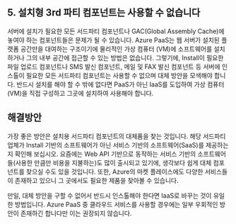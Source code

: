## 5. 설치형 3rd 파티 컴포넌트는 사용할 수 없습니다

서버에 설치가 필요한 모든 서드파티 컴포넌트나 GAC(Global Assembly Cache)에 놓여야 하는 컴포넌트들은 문제가 될 수 있습니다. Azure PaaS는 웹 서버가 설치된 플랫폼 공간만을 대여하는 구조이기에 물리적인 가상 컴퓨터 (VM)에 소프트웨어를 설치하거나 그의 내부 공간에 접근할 수 있는 방법은 없습니다. 그렇기에, Install이 필요한 파일 업로드 컴포넌트나 SMS 발신 컴포넌트, 메일 및 FAX 발신 컴포넌트 등 서버에 인스톨이 필요한 모든 서드파티 컴포넌트는 사용할 수 없으며 대체 방안을 모색해야 합니다. 반드시 설치를 해야 할 수 밖에 없다면 PaaS가 아닌 IaaS를 도입하여 가상 컴퓨터(VM)을 직접 구성하고 그곳에 설치하여 사용해야 합니다. 

## 해결방안

가장 좋은 방안은 설치용 서드파티 컴포넌트의 대체품을 찾는 것입니다. 해당 서드파티 업체가 Install 기반의 소프트웨어가 아닌 서비스 기반의 소프트웨어(SaaS)를 제공하는 지 확인해 보십시오. 요즘에는 Web API 기반으로 동작하는 서비스 기반의 소프트웨어들(사용한 만큼만 비용을 지불하는)도 많이 출시되고 있기에, 생각보다 쉽게 대체 컴포넌트를 찾으실 수도 있을 것입니다. 또한, Azure의 마켓 플레이스에도 다양한 서비스들이 존재하고 있으니 그 곳에서도 필요한 제품을 찾아볼 수 있습니다. 

만일, 대체 방안을 구할 수 없어서 반드시 인스톨해야 한다면 IaaS로 바꾸는 것이 유일한 방법입니다. Azure PaaS 중 클라우드 서비스를 사용할 경우에는 일부 우회적인 방안이 존재하긴 합니다만 이는 권장되지 않습니다. 
